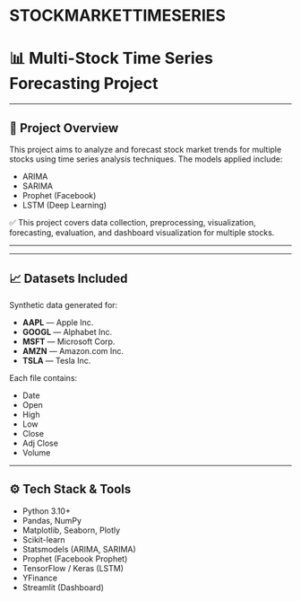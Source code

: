 # STOCKMARKETTIMESERIES
# 📊 Multi-Stock Time Series Forecasting Project

---

## 🚀 Project Overview

This project aims to analyze and forecast stock market trends for multiple stocks using time series analysis techniques. The models applied include:

- ARIMA
- SARIMA
- Prophet (Facebook)
- LSTM (Deep Learning)

✅ This project covers data collection, preprocessing, visualization, forecasting, evaluation, and dashboard visualization for multiple stocks.

---

---

## 📈 Datasets Included

Synthetic data generated for:

- **AAPL** — Apple Inc.
- **GOOGL** — Alphabet Inc.
- **MSFT** — Microsoft Corp.
- **AMZN** — Amazon.com Inc.
- **TSLA** — Tesla Inc.

Each file contains:

- Date
- Open
- High
- Low
- Close
- Adj Close
- Volume

---

## ⚙️ Tech Stack & Tools

- Python 3.10+
- Pandas, NumPy
- Matplotlib, Seaborn, Plotly
- Scikit-learn
- Statsmodels (ARIMA, SARIMA)
- Prophet (Facebook Prophet)
- TensorFlow / Keras (LSTM)
- YFinance
- Streamlit (Dashboard)







